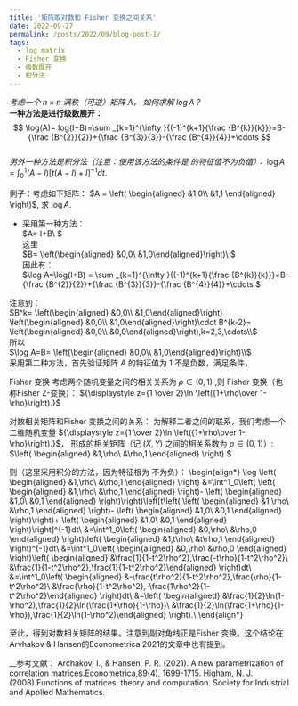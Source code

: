 ```yaml
---
title: '矩阵取对数和 Fisher 变换之间关系'
date: 2022-09-27
permalink: /posts/2022/09/blog-post-1/
tags:
  - log matrix
  - Fisher 变换
  - 级数展开
  - 积分法
---
```


_考虑一个 $n \times n$  满秩（可逆）矩阵 $A$， 如何求解 $\log A$ ?_  
__一种方法是进行级数展开：__  
$$ \log(A)= log(I+B)=\sum _{k=1}^{\infty }{(-1)^{k+1}{\frac {B^{k}}{k}}}=B-{\frac {B^{2}}{2}}+{\frac {B^{3}}{3}}-{\frac {B^{4}}{4}}+\cdots $$  
_另外一种方法是积分法（注意：使用该方法的条件是  的特征值不为负值）：_ 
$\log A=\int^1_0(A-I)[t(A-I)+I]^{-1}dt.$  

例子：考虑如下矩阵：
 $A = \left( \begin{aligned}  &1,0\\   &1,1 \end{aligned} \right)$, 求  $\log A$.

- 采用第一种方法：  
$A= I+B\\ $  
这里   
$B= \left(\begin{aligned}  &0,0\\ &1,0\end{aligned}\right)\\ $  
因此有：  
$\log A=\log(I+B) = \sum _{k=1}^{\infty }{(-1)^{k+1}{\frac {B^{k}}{k}}}=B-{\frac {B^{2}}{2}}+{\frac {B^{3}}{3}}-{\frac {B^{4}}{4}}+\cdots $  

注意到：  
$B^k= \left(\begin{aligned}  &0,0\\ &1,0\end{aligned}\right) \left(\begin{aligned}  &0,0\\ &1,0\end{aligned}\right)\cdot B^{k-2}= \left(\begin{aligned}  &0,0\\ &0,0\end{aligned}\right),k=2,3,\cdots\\$  
所以  
$\log A=B= \left(\begin{aligned}  &0,0\\ &1,0\end{aligned}\right)\\$  
采用第二种方法，首先验证矩阵 $A$ 的特征值为 $1$ 不是负数，满足条件， 
 
Fisher 变换
考虑两个随机变量之间的相关关系为 $\rho\in(0,1)$ ,则 Fisher 变换（也称Fisher Z-变换）：
${\displaystyle z={1 \over 2}\ln \left({1+\rho\over 1-\rho}\right).}$

对数相关矩阵和Fisher 变换之间的关系：
为解释二者之间的联系，我们考虑一个二维随机变量 
${\displaystyle z={1 \over 2}\ln \left({1+\rho\over 1-\rho}\right).}$，
形成的相关矩阵（记 $(X,Y)$  之间的相关系数为  $\rho\in (0,1)$）:
$\left( \begin{aligned}  &1,\rho\\   &\rho,1 \end{aligned} \right) $  

则（这里采用积分的方法，因为特征根为  不为负）：
    \begin{align*} \log  \left( \begin{aligned}  &1,\rho\\   &\rho,1 \end{aligned} \right) &=\int^1_0\left( \left( \begin{aligned}  &1,\rho\\   &\rho,1 \end{aligned} \right)- \left( \begin{aligned}  &1,0\\   &0,1 \end{aligned} \right)\right)\left[t\left( \left( \begin{aligned}  &1,\rho\\   &\rho,1 \end{aligned} \right)- \left( \begin{aligned}  &1,0\\   &0,1 \end{aligned} \right)\right)+ \left( \begin{aligned}  &1,0\\   &0,1 \end{aligned} \right)\right]^{-1}dt\\ &=\int^1_0\left(  \begin{aligned}  &0,\rho\\   &\rho,0 \end{aligned} \right)\left( \begin{aligned}  &1,t\rho\\   &t\rho,1 \end{aligned} \right)^{-1}dt\\ &=\int^1_0\left(  \begin{aligned}  &0,\rho\\   &\rho,0 \end{aligned} \right)\left( \begin{aligned}  &\frac{1}{1-t^2\rho^2},\frac{-t\rho}{1-t^2\rho^2}\\   &\frac{1}{1-t^2\rho^2},\frac{1}{1-t^2\rho^2}\end{aligned} \right)dt\\ &=\int^1_0\left( \begin{aligned}  &-\frac{t\rho^2}{1-t^2\rho^2},\frac{\rho}{1-t^2\rho^2}\\   &\frac{\rho}{1-t^2\rho^2},-\frac{1\rho^2}{1-t^2\rho^2}\end{aligned} \right)dt\\ &=\left( \begin{aligned}  &\frac{1}{2}\ln(1-\rho^2),\frac{1}{2}\ln(\frac{1+\rho}{1-\rho})\\   &\frac{1}{2}\ln(\frac{1+\rho}{1-\rho}),\frac{1}{2}\ln(1-\rho^2)\end{aligned} \right).\\ \end{align*}

至此，得到对数相关矩阵的结果。注意到副对角线正是Fisher 变换。这个结论在Arvhakov & Hansen的Econometrica 2021的文章中也有提到。

__参考文献：
Archakov, I., & Hansen, P. R. (2021). A new parametrization of correlation matrices.Econometrica,89(4), 1699-1715.
Higham, N. J. (2008).Functions of matrices: theory and computation. Society for Industrial and Applied Mathematics.
